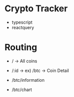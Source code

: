 # Crypto Tracker 

- typescript
- reactquery


# Routing
- / -> All coins
- /:id -> ex) /btc -> Coin Detail

- /btc/information
- /btc/chart